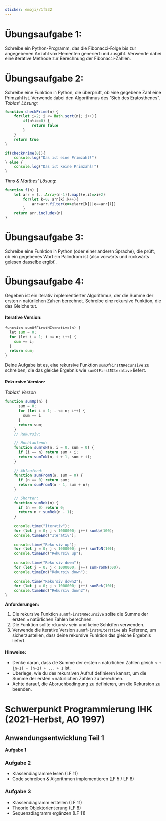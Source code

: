 ```yaml
---
sticker: emoji//1f532
---
```

# Übungsaufgabe 1:
Schreibe ein Python-Programm, das die Fibonacci-Folge bis zur angegebenen Anzahl von Elementen generiert und ausgibt. Verwende dabei eine iterative Methode zur Berechnung der Fibonacci-Zahlen.

# Übungsaufgabe 2:
Schreibe eine Funktion in Python, die überprüft, ob eine gegebene Zahl eine Primzahl ist. Verwende dabei den Algorithmus des "Sieb des Eratosthenes".
*Tobias' Lösung:*
``` javascript
function checkPrime(n) {
    for(let i=2; i <= Math.sqrt(n); i++){
        if(n%i==0) {
            return false
        }
    }
    return true
}

if(checkPrime(8)){
    console.log("Das ist eine Primzahl!")
} else {
    console.log("Das ist keine Primzahl!")
}
```

*Tims & Matthes' Lösung:*

``` javascript
function f(n) {
	let arr = [...Array(n-1)].map((e,i)=>i+2)
		for(let k=0; arr[k];k++){
			arr=arr.filter(e=>e%arr[k]||e==arr[k])
		}   
	return arr.includes(n) 
}
```
# Übungsaufgabe 3:
Schreibe eine Funktion in Python (oder einer anderen Sprache), die prüft, ob ein gegebenes Wort ein Palindrom ist (also vorwärts und rückwärts gelesen dasselbe ergibt).

# Übungsaufgabe 4:
Gegeben ist ein iterativ implementierter Algorithmus, der die Summe der ersten `n` natürlichen Zahlen berechnet. Schreibe eine rekursive Funktion, die das Gleiche tut.

#### Iterative Version:

``` Python
function sumOfFirstNIterative(n) {
  let sum = 0;
  for (let i = 1; i <= n; i++) {
    sum += i;
  }
  return sum;
}
```
Deine Aufgabe ist es, eine rekursive Funktion `sumOfFirstNRecursive` zu schreiben, die das gleiche Ergebnis wie `sumOfFirstNIterative` liefert.
#### Rekursive Version:
*Tobias' Verson*
``` javascript
function sumUp(n) {
	  sum = 0;
	  for (let i = 1; i <= n; i++) {
	    sum += i
	  }
	  return sum;
	}
	// Rekursiv:
	
	// Hochlaufend:
	function sumToN(n, i = 0, sum = 0) {
	  if (i == n) return sum + i;
	  return sumToN(n, i + 1, sum + i);
	}
	  
	// Ablaufend:
	function sumFromN(n, sum = 0) {
	  if (n == 0) return sum;
	  return sumFromN(n - 1, sum + n);
	}
	
	// Shorter:
	function sumRek(n) {
	  if (n == 0) return 0;
	  return n + sumRek(n - 1);
	}
	
	console.time("Iterativ");
	for (let j = 0; j < 1000000; j++) sumUp(100);
	console.timeEnd("Iterativ");
	
	console.time("Rekursiv up");
	for (let j = 0; j < 1000000; j++) sumToN(100);
	console.timeEnd("Rekursiv up");
	
	console.time("Rekursiv down");
	for (let j = 0; j < 1000000; j++) sumFromN(100);
	console.timeEnd("Rekursiv down");
	
	console.time("Rekursiv down2");
	for (let j = 0; j < 1000000; j++) sumRek(100);
	console.timeEnd("Rekursiv down2");
}
```

**Anforderungen:**

1. Die rekursive Funktion `sumOfFirstNRecursive` sollte die Summe der ersten `n` natürlichen Zahlen berechnen.
2. Die Funktion sollte rekursiv sein und keine Schleifen verwenden.
3. Verwende die iterative Version `sumOfFirstNIterative` als Referenz, um sicherzustellen, dass deine rekursive Funktion das gleiche Ergebnis liefert.

#### Hinweise:

- Denke daran, dass die Summe der ersten `n` natürlichen Zahlen gleich `n + (n-1) + (n-2) + ... + 1` ist.
- Überlege, wie du den rekursiven Aufruf definieren kannst, um die Summe der ersten `n` natürlichen Zahlen zu berechnen.
- Achte darauf, die Abbruchbedingung zu definieren, um die Rekursion zu beenden.

# Schwerpunkt Programmierung IHK (2021-Herbst, AO 1997)

## Anwendungsentwicklung Teil 1

**Aufgabe 1**

### Aufgabe 2
- Klassendiagramme lesen (LF 11)
- Code schreiben & Algorithmen implementieren (LF 5 / LF 8)

### Aufgabe 3
- Klassendiagramm erstellen (LF 11)
- Theorie Objektorientierung (LF 8)
- Sequenzdiagramm ergänzen (LF 11)